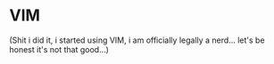 # VIM
(Shit i did it, i started using VIM, i am officially legally a nerd... let's be honest it's not that good...)
